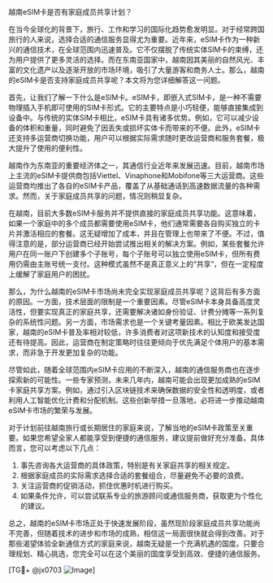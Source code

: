 越南eSIM卡是否有家庭成员共享计划？

在当今全球化的背景下，旅行、工作和学习的国际化趋势愈发明显。对于经常跨国旅行的人来说，选择合适的通信服务显得尤为重要。近年来，eSIM卡作为一种新兴的通信技术，在全球范围内迅速普及。它不仅摆脱了传统实体SIM卡的束缚，还为用户提供了更多灵活的选择。而在东南亚国家中，越南因其美丽的自然风光、丰富的文化遗产以及逐渐开放的市场环境，吸引了大量游客和商务人士。那么，越南的eSIM卡是否支持家庭成员共享呢？本文将为您详细解答这一问题。

首先，让我们了解一下什么是eSIM卡。eSIM卡，即嵌入式SIM卡，是一种不需要物理插入手机即可使用的SIM卡形式。它的主要特点是小巧轻便，能够直接集成到设备中。与传统的实体SIM卡相比，eSIM卡具有诸多优势。例如，它可以减少设备的体积和重量，同时避免了因丢失或损坏实体卡而带来的不便。此外，eSIM卡还支持多运营商切换功能，用户可以根据实际需求随时更改运营商和服务套餐，极大提升了使用的便利性。

越南作为东南亚的重要经济体之一，其通信行业近年来发展迅速。目前，越南市场上主流的eSIM卡提供商包括Viettel、Vinaphone和Mobifone等三大运营商。这些运营商均推出了各自的eSIM卡产品，覆盖了从基础通话到高速数据流量的各种需求。然而，关于家庭成员共享的问题，情况则稍显复杂。

在越南，目前大多数eSIM卡服务并不提供直接的家庭成员共享功能。这意味着，如果一个家庭中的多个成员都需要使用eSIM卡，他们通常需要各自购买独立的卡片并激活相应的套餐。这无疑增加了成本，并且在管理上也带来了不便。不过，值得注意的是，部分运营商已经开始尝试推出相关的解决方案。例如，某些套餐允许用户在同一账户下创建多个子账号，每个子账号可以独立使用eSIM卡，但所有费用仍需由主账号统一支付。这种模式虽然不是真正意义上的“共享”，但在一定程度上缓解了家庭用户的困扰。

那么，为什么越南的eSIM卡市场尚未完全实现家庭成员共享呢？这背后有多方面的原因。一方面，技术层面的限制是一个重要因素。尽管eSIM卡本身具备高度灵活性，但要实现真正的家庭共享，还需要解决诸如身份验证、计费分摊等一系列复杂的系统性问题。另一方面，市场需求也是一个关键考量因素。相比于欧美发达国家，越南的eSIM卡普及率相对较低，许多消费者对这项新技术的认知度和接受度还有待提高。因此，运营商在制定策略时往往更倾向于优先满足个体用户的基本需求，而非急于开发更加复杂的功能。

尽管如此，随着全球范围内eSIM卡应用的不断深入，越南的通信服务商也在逐步探索新的可能性。一些专家预测，未来几年内，越南可能会出现更加成熟的eSIM卡家庭共享方案。例如，通过引入区块链技术来确保数据的安全性和透明度，或者利用人工智能优化计费和分配机制。这些创新举措一旦落地，必将进一步推动越南eSIM卡市场的繁荣与发展。

对于计划前往越南旅行或长期居住的家庭来说，了解当地的eSIM卡政策至关重要。如果您希望全家人都能享受到便捷的通信服务，建议提前做好充分准备。具体而言，您可以考虑以下几点：

1. 事先咨询各大运营商的具体政策，特别是有关家庭共享的相关规定。
2. 根据家庭成员的实际需求选择合适的套餐组合，尽量避免不必要的浪费。
3. 关注运营商的促销活动，抓住优惠时机进行购买。
4. 如果条件允许，可以尝试联系专业的旅游顾问或通信服务商，获取更为个性化的建议。

总之，越南的eSIM卡市场正处于快速发展阶段，虽然现阶段家庭成员共享功能尚不完善，但随着技术的进步和市场的成熟，相信这一局面很快就会得到改善。对于那些渴望体验全新通信方式的家庭来说，越南无疑是一个充满机遇的国度。只要合理规划、精心挑选，您完全可以在这个美丽的国度享受到高效、便捷的通信服务。

[TG💪+ @jx0703 ![Image](https://github.com/user-attachments/assets/dbca1d08-cadb-493c-b0ec-ad6f7a83f270)]